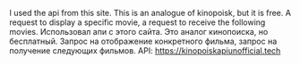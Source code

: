 I used the api from this site. This is an analogue of kinopoisk, but it is free. A request to display a specific movie, a request to receive the following movies.
Использовал апи с этого сайта. Это аналог кинопоиска, но бесплатный. Запрос на отображение конкретного фильма, запрос на получение следующих фильмов.
API: https://kinopoiskapiunofficial.tech
